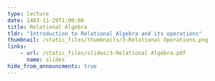 ```yaml
---
type: lecture
date: 1403-11-29T1:00:00
title: Relational Algebra
tldr: "Introduction to Relational Algebra and its operations"
thumbnail: /static_files/thumbnails/3-Relational Operations.png
links: 
    - url: /static_files/slides/3-Relational Algebra.pdf
      name: slides  
hide_from_announcments: true
---
```

